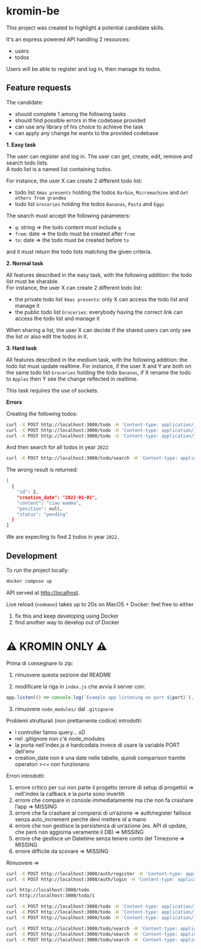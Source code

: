# kromin-be

This project was created to highlight a potential candidate skills.

It's an express powered API handling 2 resources:
- users
- todos

Users will be able to register and log in, then manage its todos.

## Feature requests

The candidate:
- should complete 1 among the following tasks
- should find possible errors in the codebase provided
- can use any library of his choice to achieve the task
- can apply any change he wants to the provided codebase

**1. Easy task**

The user can register and log in.
The user can get, create, edit, remove and search todo lists.  
A todo list is a named list containing todos.

For instance, the user X can create 2 different todo list:
- todo list `Xmas presents` holding the todos `Barbie`, `Micromachine` and `Get others from grandma`
- todo list `Groceries` holding the todos `Bananas`, `Pasta` and `Eggs`

The search must accept the following parameters:
- `q`: string => the todo content must include `q`
- `from`: date => the todo must be created after `from`
- `to`: date => the todo must be created before `to`
  
and it must return the todo lists matching the given criteria.

**2. Normal task**

All features described in the easy task, with the following addition: the todo list must be sharable.  
For instance, the user X can create 2 different todo list: 
- the private todo list `Xmas presents`: only X can access the todo list and manage it
- the public todo list `Groceries`: everybody having the correct link can access the todo list and manage it

When sharing a list, the user X can decide if the shared users can only see the list or also edit the todos in it. 

**3. Hard task**

All features described in the medium task, with the following addition: the todo list must update realtime.
For instance, if the user X and Y are both on the same todo list `Groceries` holding the todo `Bananas`, if X rename the todo to `Apples` then Y see the change reflected in realtime. 

This task requires the use of sockets.

**Errors**

Creating the following todos:
```sh
curl -X POST http://localhost:3000/todo -H 'Content-type: application/json' -d '{"content":"ciao papà"}'
curl -X POST http://localhost:3000/todo -H 'Content-type: application/json' -d '{"content":"ciao mamma","creation_date":"2022-01-01"}'
curl -X POST http://localhost:3000/todo -H 'Content-type: application/json' -d '{"content":"hello mom","creation_date":"2022-12-31T00:00:00"}'
```

And then search for all todos in year `2022`:
```sh
curl -X POST http://localhost:3000/todo/search -H 'Content-type: application/json' -d '{"from":"2022-01-01","to":"2022-12-31"}'
```

The wrong result is returned:
```sh
[
  {
    "id": 2,
    "creation_date": "2022-01-01",
    "content": "ciao mamma",
    "position": null,
    "status": "pending"
  }
]
```

We are expecting to find 2 todos in year `2022`. 

## Development

To run the project locally:
```sh
docker compose up
```

API served at <http://localhost>.  

Live reload (`nodemon`) takes up to 20s on MacOS + Docker: feel free to either
1) fix this and keep developing using Docker
2) find another way to develop out of Docker

# ⚠️ KROMIN ONLY ⚠️

Prima di consegnare lo zip:

1. rimuovere questa sezione dal README

2. modificare la riga in `index.js` che avvia il server con:
```js
app.listen(() => console.log(`Example app listening on port ${port}`), port);
```

3. rimuovere `node_modules/` dal `.gitignore`

Problemi strutturali (non prettamente codice) introdotti:
- i controller fanno query... xD
- nel .gitignore non c'è node_modules
- la porta nell'index.js è hardcodata invece di usare la variable PORT dell'env
- creation_date non è una date nelle tabelle, quindi comparison tramite operatori ><= non funzionano

Errori introdotti:
1. errore critico per cui non parte il progetto (errore di setup di progetto) => nell'index la callback e la porta sono invertiti
2. errore che compare in console immediatamente ma che non fa crashare l’app => MISSING
3. errore che fa crashare al compiersi di un’azione => auth/register fallisce senza auto_increment perchè devi mettere id a mano
4. errore che non gestisce la persistenza di un’azione (es. API di update, che però non aggiorna veramente il DB) => MISSING
5. errore che gestisce un Datetime senza tenere conto del Timezone => MISSING
6. errore difficile da scovare => MISSING


Rimuovere => 
```sh
curl -X POST http://localhost:3000/auth/register -H 'Content-type: application/json' -d '{"email":"john@gmail.com","password":"password"}'
curl -X POST http://localhost:3000/auth/login -H 'Content-type: application/json' -d '{"email":"john@gmail.com","password":"password"}'

curl http://localhost:3000/todo
curl http://localhost:3000/todo/1

curl -X POST http://localhost:3000/todo -H 'Content-type: application/json' -d '{"content":"ciao papà"}'
curl -X POST http://localhost:3000/todo -H 'Content-type: application/json' -d '{"content":"ciao mamma","creation_date":"2022-01-01"}'
curl -X POST http://localhost:3000/todo -H 'Content-type: application/json' -d '{"content":"hello mom","creation_date":"2022-12-31T00:00:00"}'

curl -X POST http://localhost:3000/todo/search -H 'Content-type: application/json' -d '{"q":"ciao","from":"2023-01-01"}'
curl -X POST http://localhost:3000/todo/search -H 'Content-type: application/json' -d '{"q":"ciao","from":"2023-01-01","to":"2023-12-12"}'
curl -X POST http://localhost:3000/todo/search -H 'Content-type: application/json' -d '{"q":"ciao","from":"2022-01-01","to":"2022-12-31"}'
```